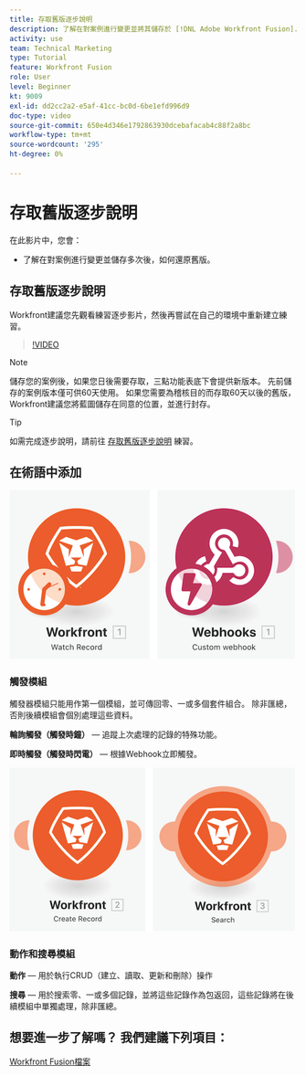 ```yaml
---
title: 存取舊版逐步說明
description: 了解在對案例進行變更並將其儲存於 [!DNL Adobe Workfront Fusion].
activity: use
team: Technical Marketing
type: Tutorial
feature: Workfront Fusion
role: User
level: Beginner
kt: 9009
exl-id: dd2cc2a2-e5af-41cc-bc0d-6be1efd996d9
doc-type: video
source-git-commit: 650e4d346e1792863930dcebafacab4c88f2a8bc
workflow-type: tm+mt
source-wordcount: '295'
ht-degree: 0%

---
```


# 存取舊版逐步說明

在此影片中，您會：

* 了解在對案例進行變更並儲存多次後，如何還原舊版。

## 存取舊版逐步說明

Workfront建議您先觀看練習逐步影片，然後再嘗試在自己的環境中重新建立練習。

>[!VIDEO](https://video.tv.adobe.com/v/335268/?quality=12&learn=on)

>[!NOTE]
>
>儲存您的案例後，如果您日後需要存取，三點功能表底下會提供新版本。 先前儲存的案例版本僅可供60天使用。 如果您需要為稽核目的而存取60天以後的舊版，Workfront建議您將藍圖儲存在同意的位置，並進行封存。

>[!TIP]
>
>如需完成逐步說明，請前往 [存取舊版逐步說明](https://experienceleague.adobe.com/docs/workfront-learn/tutorials-workfront/fusion/exercises/access-previous-versions.html?lang=en) 練習。

## 在術語中添加

![手錶記錄和自訂網頁鈎模組的影像](assets/understand-the-basics-3.png)

### 觸發模組

觸發器模組只能用作第一個模組，並可傳回零、一或多個套件組合。 除非匯總，否則後續模組會個別處理這些資料。

**輪詢觸發（觸發時鐘）** — 追蹤上次處理的記錄的特殊功能。

**即時觸發（觸發時閃電）** — 根據Webhook立即觸發。

![建立記錄的影像和搜索模組](assets/understand-the-basics-4.png)

### 動作和搜尋模組

**動作** — 用於執行CRUD（建立、讀取、更新和刪除）操作

**搜尋** — 用於搜索零、一或多個記錄，並將這些記錄作為包返回，這些記錄將在後續模組中單獨處理，除非匯總。

## 想要進一步了解嗎？ 我們建議下列項目：

[Workfront Fusion檔案](https://experienceleague.adobe.com/docs/workfront/using/adobe-workfront-fusion/workfront-fusion-2.html?lang=en)
